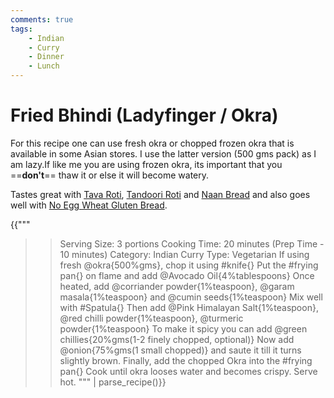 ```yaml
---
comments: true
tags:
    - Indian
    - Curry
    - Dinner
    - Lunch
---
```


# Fried Bhindi (Ladyfinger / Okra)

For this recipe one can use fresh okra or chopped frozen okra that is available in some Asian stores. I use the latter version (500 gms pack) as I am lazy.If like me you are using frozen okra, its important that you ==**don't**== thaw it or else it will become watery.

Tastes great with [Tava Roti](recipe_1_tava_roti.md), [Tandoori Roti](recipe_2_tandoori_roti.md) and [Naan Bread](recipe_3_naan_bread.md) and also goes well with [No Egg Wheat Gluten Bread](../Breakfast%20Options/recipe_2_wheat_gluten_bread.md).

{{"""
>> Serving Size: 3 portions
>> Cooking Time: 20 minutes (Prep Time - 10 minutes)
>> Category: Indian Curry
>> Type: Vegetarian
If using fresh @okra{500%gms}, chop it using #knife{}
Put the #frying pan{} on flame and add @Avocado Oil{4%tablespoons}
Once heated, add @corriander powder{1%teaspoon}, @garam masala{1%teaspoon} and @cumin seeds{1%teaspoon}
Mix well with #Spatula{}
Then add @Pink Himalayan Salt{1%teaspoon}, @red chilli powder{1%teaspoon}, @turmeric powder{1%teaspoon}
To make it spicy you can add @green chillies{20%gms(1-2 finely chopped, optional)}
Now add @onion{75%gms(1 small chopped)} and saute it till it turns slightly brown.
Finally, add the chopped Okra into the #frying pan{}
Cook until okra looses water and becomes crispy.
Serve hot.
"""
| parse_recipe()}}